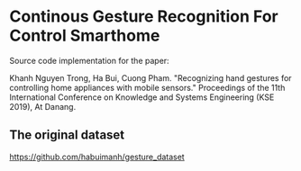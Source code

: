 # Continous Gesture Recognition For Control Smarthome
Source code implementation for the paper:

Khanh Nguyen Trong, Ha Bui, Cuong Pham. "Recognizing hand gestures for controlling home appliances with mobile sensors." Proceedings of the 11th International Conference on Knowledge and Systems Engineering (KSE 2019), At Danang.
	
## The original dataset
https://github.com/habuimanh/gesture_dataset